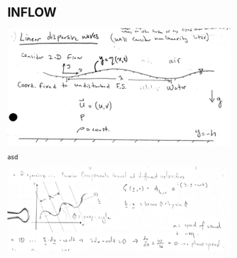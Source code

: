# INFLOW

![](../../../../.gitbook/assets/lecture1fig1.png)



asd

![](../../../../.gitbook/assets/lec1fig1.png)

